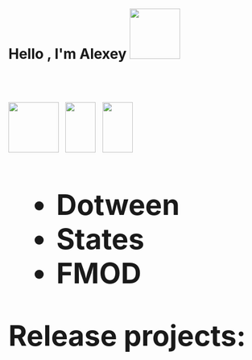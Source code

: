 <h1 align="left">Hello , I'm Alexey</a>
<h3align="left"> <img src = "https://github.com/shprotaone/shprotaone/assets/65921221/27f58001-7a5f-4210-9584-6b70fa28ed10" height="100"/>
<h1 align="left">
<img src = "https://github.com/shprotaone/shprotaone/assets/65921221/f10004c9-3f06-47fb-8827-5bb667368c77" height="100"/>
<img src = "https://github.com/shprotaone/shprotaone/assets/65921221/2777efb7-22b2-4c9d-8516-4a1fd8b9c6bf" width = "60" height="100"/>
<img src = "https://github.com/shprotaone/shprotaone/assets/65921221/b432e1ad-04ca-408c-b2ee-39030a9f67b1"  width = "60" height="100"/>
  
  <body>
   <ul>
     <li>Dotween</li>
     <li>States</li>
     <li>FMOD</li>
   </ul>
 </body>
  
  <h0 align="left">Release projects: </a> 
